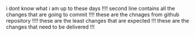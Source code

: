 i dont know what i am up to these days !!!!
second line contains all the changes that are going to commit !!!!
these are the chnages from github repository !!!! these are the least changes that are expected !!!
these are the changes that need to be delivered !!!
